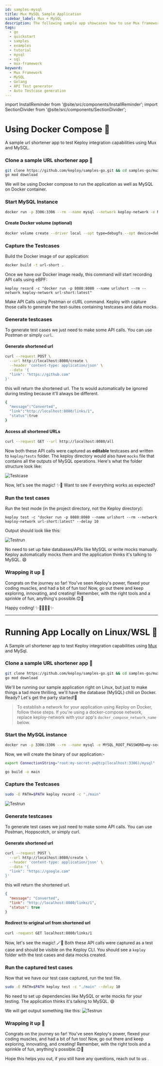 ```yaml
---
id: samples-mysql
title: Mux MySQL Sample Application
sidebar_label: Mux + MySQL
description: The following sample app showcases how to use Mux framework and the Keploy Platform.
tags:
  - go
  - quickstart
  - samples
  - examples
  - tutorial
  - mysql
  - sql
  - mux-framework
keyword:
  - Mux Framework
  - MySQL
  - Golang
  - API Test generator
  - Auto Testcase generation
---
```


import InstallReminder from '@site/src/components/InstallReminder';
import SectionDivider from '@site/src/components/SectionDivider';

# Using Docker Compose 🐳

A sample url shortener app to test Keploy integration capabilities using Mux and MySQL.

<InstallReminder />

### Clone a sample URL shortener app 🧪

```bash
git clone https://github.com/keploy/samples-go.git && cd samples-go/mux-mysql
go mod download
```

We will be using Docker compose to run the application as well as MySQL on Docker container.

### Start MySQL Instance

```bash
docker run -p 3306:3306 --rm --name mysql --network keploy-network -e MYSQL_ROOT_PASSWORD=my-secret-pw -d mysql:latest
```

#### Create Docker volume (optional)

```bash
docker volume create --driver local --opt type=debugfs --opt device=debugfs debugfs
```

### Capture the Testcases

Build the Docker image of our application:

```zsh
docker build -t url-short .
```

Once we have our Docker image ready, this command will start recording API calls using eBPF:

```shell
keploy record -c "docker run -p 8080:8080 --name urlshort --rm --network keploy-network url-short:latest"
```

Make API Calls using Postman or cURL command. Keploy with capture those calls to generate the test-suites containing testcases and data mocks.

### Generate testcases

To generate test cases we just need to make some API calls. You can use Postman or simply `curl`.

#### Generate shortened url

```bash
curl --request POST \
  --url http://localhost:8080/create \
  --header 'content-type: application/json' \
  --data '{
  "link": "https://github.com"
}'
```

this will return the shortened url. The ts would automatically be ignored during testing because it'll always be different.

```bash
{
  "message":"Converted",
  "link":"http://localhost:8080/links/1",
  "status":true
}
```

#### Access all shortened URLs

```bash
curl --request GET --url http://localhost:8080/all
```

Now both these API calls were captured as **editable** testcases and written to `keploy/tests` folder. The keploy directory would also have `mocks` file that contains all the outputs of MySQL operations. Here's what the folder structure look like:

![Testcase](/img/mux-mysql-keploy-record.png)

Now, let's see the magic! ✨💫 Want to see if everything works as expected?

### Run the test cases

Run the test mode (in the project directory, not the Keploy directory):

```shell
keploy test -c "docker run -p 8080:8080 --name urlshort --rm --network keploy-network url-short:latest" --delay 10
```

Output should look like this:

![Testrun](/img/mux-mysql-keploy-tests.png)

No need to set up fake databases/APIs like MySQL or write mocks manually. Keploy automatically mocks them and the application thinks it's talking to MySQL. 😄

### Wrapping it up 🎉

Congrats on the journey so far! You've seen Keploy's power, flexed your coding muscles, and had a bit of fun too! Now, go out there and keep exploring, innovating, and creating! Remember, with the right tools and a sprinkle of fun, anything's possible.😊🚀

Happy coding! ✨👩‍💻👨‍💻✨

<SectionDivider />

---

# Running App Locally on Linux/WSL 🐧

A Sample url shortener app to test Keploy integration capabilities using [Mux](https://github.com/gorilla/mux) and MySql.

<InstallReminder />

### Clone a sample URL shortener app 🧪

```bash
git clone https://github.com/keploy/samples-go.git && cd samples-go/mux-mysql
go mod download
```

We'll be running our sample application right on Linux, but just to make things a tad more thrilling, we'll have the database (MySQL) chill on Docker. Ready? Let's get the party started!🎉

> To establish a network for your application using Keploy on Docker, follow these steps.
> If you're using a docker-compose network, replace keploy-network with your app's `docker_compose_network_name` below.

### Start the MySQL instance

```zsh
docker run -p 3306:3306 --rm --name mysql -e MYSQL_ROOT_PASSWORD=my-secret-pw -d mysql:latest
```

Now, we will create the binary of our application:-

```zsh
export ConnectionString="root:my-secret-pw@tcp(localhost:3306)/mysql"

go build -o main
```

### Capture the Testcases

```zsh
sudo -E PATH=$PATH keploy record -c "./main"
```

![Testrun](/img/mux-mysql-testcase.png)

### Generate testcases

To generate test cases we just need to make some API calls. You can use Postman, Hoppscotch, or simply curl.

#### Generate shortened url

```bash
curl --request POST \
  --url http://localhost:8080/create \
  --header 'content-type: application/json' \
  --data '{
  "link": "https://google.com"
}'
```

this will return the shortened url.

```json
{
  "message": "Converted",
  "link": "http://localhost:8080/links/1",
  "status": true
}
```

#### Redirect to original url from shortened url

```zsh
curl -request GET localhost:8080/links/1
```

Now, let's see the magic! 🪄💫 Both these API calls were captured as a test case and should be visible on the Keploy CLI. You should see a `keploy` folder with the test cases and data mocks created.

### Run the captured test cases

Now that we have our test case captured, run the test file.

```zsh
sudo -E PATH=$PATH keploy test -c "./main" --delay 10
```

No need to set up dependencies like MySQL or write mocks for your testing. The application thinks it's talking to MySQL. 😄

We will get output something like this:
![Testrun](/img/go-mux-mysql-test-cases.png)

### Wrapping it up 🎉

Congrats on the journey so far! You've seen Keploy's power, flexed your coding muscles, and had a bit of fun too! Now, go out there and keep exploring, innovating, and creating! Remember, with the right tools and a sprinkle of fun, anything's possible.😊🚀

Hope this helps you out, if you still have any questions, reach out to us .
